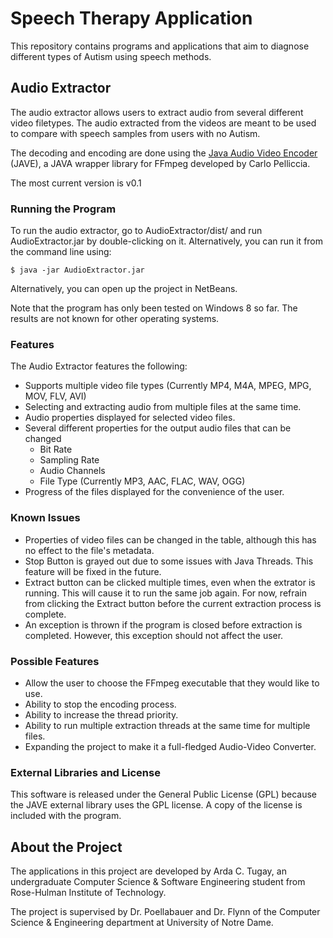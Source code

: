 # Speech Therapy Application #
This repository contains programs and applications that aim to diagnose different types of Autism using speech methods.

## Audio Extractor ##
The audio extractor allows users to extract audio from several different video filetypes. The audio extracted from the videos are meant to be used to compare with speech samples from users with no Autism.

The decoding and encoding are done using the [Java Audio Video Encoder](http://www.sauronsoftware.it/projects/jave/index.php) (JAVE), a JAVA wrapper library for FFmpeg developed by Carlo Pelliccia.

The most current version is v0.1

### Running the Program ###
To run the audio extractor, go to AudioExtractor/dist/ and run AudioExtractor.jar by double-clicking on it. Alternatively, you can run it from the command line using:
    
    $ java -jar AudioExtractor.jar
    
Alternatively, you can open up the project in NetBeans.

Note that the program has only been tested on Windows 8 so far. The results are not known for other operating systems.

### Features ###
The Audio Extractor features the following:
* Supports multiple video file types (Currently MP4, M4A, MPEG, MPG, MOV, FLV, AVI)
* Selecting and extracting audio from multiple files at the same time.
* Audio properties displayed for selected video files.
* Several different properties for the output audio files that can be changed
    + Bit Rate
    + Sampling Rate
    + Audio Channels
    + File Type (Currently MP3, AAC, FLAC, WAV, OGG)
* Progress of the files displayed for the convenience of the user.

### Known Issues ###
* Properties of video files can be changed in the table, although this has no effect to the file's metadata.
* Stop Button is grayed out due to some issues with Java Threads. This feature will be fixed in the future.
* Extract button can be clicked multiple times, even when the extrator is running. This will cause it to run the same job again. For now, refrain from clicking the Extract button before the current extraction process is complete.
* An exception is thrown if the program is closed before extraction is completed. However, this exception should not affect the user.

### Possible Features ###
* Allow the user to choose the FFmpeg executable that they would like to use.
* Ability to stop the encoding process.
* Ability to increase the thread priority.
* Ability to run multiple extraction threads at the same time for multiple files.
* Expanding the project to make it a full-fledged Audio-Video Converter.

### External Libraries and License ###
This software is released under the General Public License (GPL) because the JAVE external library uses the GPL license. A copy of the license is included with the program.

## About the Project ##
The applications in this project are developed by Arda C. Tugay, an undergraduate Computer Science & Software Engineering student from Rose-Hulman Institute of Technology.

The project is supervised by Dr. Poellabauer and Dr. Flynn of the Computer Science & Engineering department at University of Notre Dame.
